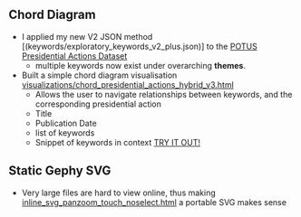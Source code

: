 ## Chord Diagram
- I applied my new V2 JSON method [(keywords/exploratory_keywords_v2_plus.json)] to the [POTUS Presidential Actions Dataset](https://docs.google.com/spreadsheets/d/1xhZPyUYXrsAF5z6kTfYSFieFw1R6JO1cmkVFakNu-uk/edit?usp=sharing)
    - multiple keywords now exist under overarching **themes**.
- Built a simple chord diagram visualisation [visualizations/chord_presidential_actions_hybrid_v3.html](https://github.com/mkm-cdnz/weird-guys/blob/main/visualizations/chord_presidential_actions_hybrid_v3.html)
    - Allows the user to navigate relationships between keywords, and the corresponding presidential action
    - Title
    - Publication Date
    - list of keywords
    - Snippet of keywords in context
  [TRY IT OUT!](https://rich-chimera-380903.ts.r.appspot.com/)

## Static Gephy SVG
- Very large files are hard to view online, thus making [inline_svg_panzoom_touch_noselect.html](/inline_svg_panzoom_touch_noselect.html) a portable SVG makes sense
